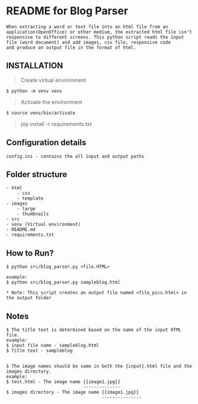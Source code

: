 # README for Blog Parser
    When extracting a word or text file into an html file from an application(OpenOffice) or other medium, the extracted html file isn't      responsive to different screens. This python script reads the input file (word document) and add images, css file, responsive code        and produce an output file in the format of html.

## INSTALLATION

> Create virtual environment

    $ python -m venv venv

> Activate the environment

    $ source venv/bin/activate

> pip install -r requirements.txt

## Configuration details

    config.ini - contains the all input and output paths

## Folder structure

    - html
        - css
        - template
    - images
        - large
        - thumbnails
    - src
    - venv (Virtual environment)
    - README.md
    - requirements.txt

## How to Run?

    $ python src/blog_parser.py <file.HTML>

    example:
    $ python src/blog_parser.py sampleblog.html

    * Note: This script creates an output file named <file_pics.html> in the output folder

## Notes

    $ The title text is determined based on the name of the input HTML file.
    example:
    $ input file name - sampleblog.html
    $ Title text - sampleblog


    $ The image names should be same in both the {input}.html file and the images directory. 
    example:
    $ test.html - The image name {{image1.jpg}}
                                 --------------
    $ images directory - The image name {{image1.jpg}}
                                        ---------------   
